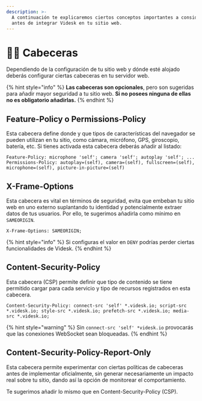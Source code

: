```yaml
---
description: >-
  A continuación te explicaremos ciertos conceptos importantes a considerar
  antes de integrar Videsk en tu sitio web.
---
```


# 💆‍♀️ Cabeceras

Dependiendo de la configuración de tu sitio web y dónde esté alojado deberás configurar ciertas cabeceras en tu servidor web.

{% hint style="info" %}
**Las cabeceras son opcionales**, pero son sugeridas para añadir mayor seguridad a tu sitio web. **Si no posees ninguna de ellas no es obligatorio añadirlas.**
{% endhint %}

## Feature-Policy o Permissions-Policy

Esta cabecera define donde y que tipos de características del navegador se pueden utilizan en tu sitio, como cámara, micrófono, GPS, giroscopio, batería, etc. Si tienes activada esta cabecera deberás añadir al listado:

```
Feature-Policy: microphone 'self'; camera 'self'; autoplay 'self'; ...
Permissions-Policy: autoplay=(self), camera=(self), fullscreen=(self), microphone=(self), picture-in-picture=(self)
```

## X-Frame-Options

Esta cabecera es vital en términos de seguridad, evita que embeban tu sitio web en uno externo suplantando tu identidad y potencialmente extraer datos de tus usuarios. Por ello, te sugerimos añadirla como mínimo en `SAMEORIGIN`.

```
X-Frame-Options: SAMEORIGIN;
```

{% hint style="info" %}
Si configuras el valor en `DENY` podrías perder ciertas funcionalidades de Videsk.
{% endhint %}

## Content-Security-Policy

Esta cabecera (CSP) permite definir que tipo de contenido se tiene permitido cargar para cada servicio y tipo de recursos registrados en esta cabecera.

```
Content-Security-Policy: connect-src 'self' *.videsk.io; script-src *.videsk.io; style-src *.videsk.io; prefetch-src *.videsk.io; media-src *.videsk.io;
```

{% hint style="warning" %}
Sin `connect-src 'self' *videsk.io` provocarás que las conexiones WebSocket sean bloqueadas.
{% endhint %}

## Content-Security-Policy-Report-Only

Esta cabecera permite experimentar con ciertas políticas de cabeceras antes de implementar oficialmente, sin generar necesariamente un impacto real sobre tu sitio, dando así la opción de monitorear el comportamiento.

Te sugerimos añadir lo mismo que en Content-Security-Policy (CSP).
